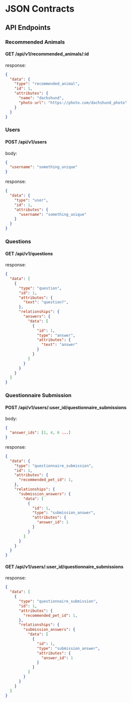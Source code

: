 # JSON Contracts

## API Endpoints

### Recommended Animals

#### GET /api/v1/recommended_animals/:id

response:

```json
{
  "data": {
    "type": "recommended_animal",
    "id": 1,
    "attributes": {
      "name": "dachshund",
      "photo url": "https://photo.com/dachshund_photo"
    }
  }
}
```

### Users

#### POST /api/v1/users

body:

```json
{
  "username": "something_unique"
}
```

response:

```json
{
  "data": {
    "type": "user",
    "id": 1,
    "attributes": {
      "username": "something_unique"
    }
  }
}
```

### Questions

#### GET /api/v1/questions

response:

```json
{
  "data": [
    {
      "type": "question",
      "id": 1,
      "attributes": {
        "text": "question?",
      },
      "relationships": {
        "answers": {
          "data": [
            {
              "id": 1,
              "type": "answer",
              "attributes": {
                "text": "answer"
              }
            }
          ]
        }
      }
    }
  ]
}
```

### Questionnaire Submission

#### POST /api/v1/users/:user_id/questionnaire_submissions

body:

```json
{
  "answer_ids": [1, 4, 6 ...]
}
```

response:

```json
{
  "data": {
    "type": "questionnaire_submission",
    "id": 1,
    "attributes": {
      "recommended_pet_id": 1,
    },
    "relationships": {
      "submission_answers": {
        "data": [
          {
            "id": 1,
            "type": "submission_answer",
            "attributes": {
              "answer_id": 1
            }
          }
        ]
      }
    }
  }
}
```

#### GET /api/v1/users/:user_id/questionnaire_submissions

response:

```json
{
  "data": [
    {
      "type": "questionnaire_submission",
      "id": 1,
      "attributes": {
        "recommended_pet_id": 1,
      },
      "relationships": {
        "submission_answers": {
          "data": [
            {
              "id": 1,
              "type": "submission_answer",
              "attributes": {
                "answer_id": 1
              }
            }
          ]
        }
      }
    }
  ]
}
```
